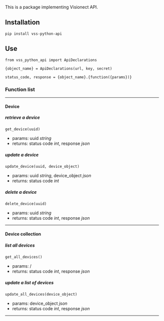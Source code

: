 This is a package implementing Visionect API.

## Installation

`pip install vss-python-api`

## Use

`from vss_python_api import ApiDeclarations`

`{object_name} = ApiDeclarations(url, key, secret)`

`status_code, response = {object_name}.{function({params})}`

### Function list

-----

#### Device

##### retrieve a device

`get_device(uuid)`

 - params: uuid *string*
 - returns: status code *int*, response *json*

##### update a device

`update_device(uuid, device_object)`

 - params: uuid *string*, device_object *json*
 - returns: status code *int*

##### delete a device

`delete_device(uuid)`

 - params: uuid *string*
 - returns: status code *int*, response *json*

----

#### Device collection

##### list all devices

`get_all_devices()`

 - params: /
 - returns: status code *int*, response *json*

##### update a list of devices

`update_all_devices(device_object)`

 - params: device_object *json*
 - returns: status code *int*, response *json*

----